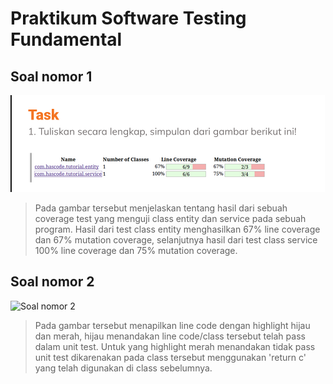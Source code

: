 # Praktikum Software Testing Fundamental
## Soal nomor 1
![Soal nomor 1](../img/Sec4_task1.PNG)

> Pada gambar tersebut menjelaskan tentang hasil dari sebuah coverage test yang menguji class entity dan service pada sebuah program. Hasil dari test class entity menghasilkan 67% line coverage dan 67% mutation coverage, selanjutnya hasil dari test class service 100% line coverage dan 75% mutation coverage.

## Soal nomor 2
![Soal nomor 2](img/Sec4_task2.PNG)

> Pada gambar tersebut menapilkan line code dengan highlight hijau dan merah, hijau menandakan line code/class tersebut telah pass dalam unit test. Untuk yang highlight merah menandakan tidak pass unit test dikarenakan pada class tersebut menggunakan 'return c' yang telah digunakan di class sebelumnya.